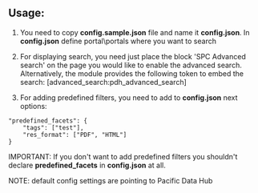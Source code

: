 ## Usage:
1. You need to copy **config.sample.json** file and name it **config.json**. In **config.json** define portal\portals where you want to search
2. For displaying search, you need just place the block 'SPC Advanced search' on the page you would like to enable the advanced search. Alternatively, the module provides the following token to embed the search: [advanced_search:pdh_advanced_search]

3. For adding predefined filters, you need to add to **config.json** next options:

```
"predefined_facets": {
    "tags": ["test"],
    "res_format": ["PDF", "HTML"]
}
```

IMPORTANT: If you don't want to add predefined filters you shouldn't declare **predefined_facets** in **config.json** at all.

NOTE: default config settings are pointing to Pacific Data Hub

